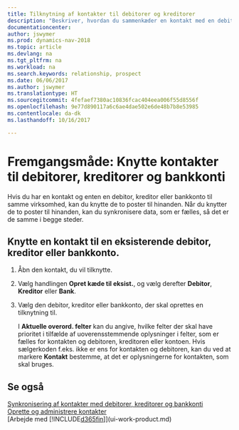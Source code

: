 ```yaml
---
title: Tilknytning af kontakter til debitorer og kreditorer
description: "Beskriver, hvordan du sammenkæder en kontakt med en debitor, kreditor eller bankkonto fra samme virksomhed, så du kan synkronisere fælles data."
documentationcenter: 
author: jswymer
ms.prod: dynamics-nav-2018
ms.topic: article
ms.devlang: na
ms.tgt_pltfrm: na
ms.workload: na
ms.search.keywords: relationship, prospect
ms.date: 06/06/2017
ms.author: jswymer
ms.translationtype: HT
ms.sourcegitcommit: 4fefaef7380ac10836fcac404eea006f55d8556f
ms.openlocfilehash: 9e77d890117a6c6ae4dae502e6de48b7b8e53985
ms.contentlocale: da-dk
ms.lasthandoff: 10/16/2017

---
```

# <a name="how-to-link-contacts-with-customers-vendors-and-bank-accounts"></a>Fremgangsmåde: Knytte kontakter til debitorer, kreditorer og bankkonti
Hvis du har en kontakt og enten en debitor, kreditor eller bankkonto til samme virksomhed, kan du knytte de to poster til hinanden. Når du knytter de to poster til hinanden, kan du synkronisere data, som er fælles, så det er de samme i begge steder.

## <a name="link-a-contact-to-an-existing-customer-vendor-or-bank-account"></a>Knytte en kontakt til en eksisterende debitor, kreditor eller bankkonto.
1. Åbn den kontakt, du vil tilknytte.
2. Vælg handlingen **Opret kæde til eksist.**, og vælg derefter **Debitor**, **Kreditor** eller **Bank**.
3. Vælg den debitor, kreditor eller bankkonto, der skal oprettes en tilknytning til.

   I **Aktuelle overord. felter** kan du angive, hvilke felter der skal have prioritet i tilfælde af uoverensstemmende oplysninger i felter, som er fælles for kontakten og debitoren, kreditoren eller kontoen. Hvis sælgerkoden f.eks. ikke er ens for kontakten og debitoren, kan du ved at markere **Kontakt** bestemme, at det er oplysningerne for kontakten, som skal bruges.

## <a name="see-also"></a>Se også
[Synkronisering af kontakter med debitorer, kreditorer og bankkonti](marketing-synchronize-contacts-customers-vendors-bank-accounts.md)  
[Oprette og administrere kontakter](marketing-contacts.md)  
[Arbejde med [!INCLUDE[d365fin](includes/d365fin_md.md)]](ui-work-product.md)  

